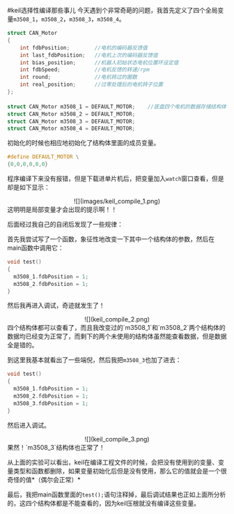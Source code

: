 #keil选择性编译那些事儿
今天遇到个非常奇葩的问题，我首先定义了四个全局变量`m3508_1`，`m3508_2`，`m3508_3`，`m3508_4`。
```c
struct CAN_Motor
{
    int fdbPosition;        //电机的编码器反馈值
    int last_fdbPosition;   //电机上次的编码器反馈值
    int bias_position;      //机器人初始状态电机位置环设定值
    int fdbSpeed;           //电机反馈的转速/rpm
    int round;              //电机转过的圈数
    int real_position;      //过零处理后的电机转子位置
};

struct CAN_Motor m3508_1 = DEFAULT_MOTOR;    //底盘四个电机的数据存储结构体
struct CAN_Motor m3508_2 = DEFAULT_MOTOR;
struct CAN_Motor m3508_3 = DEFAULT_MOTOR;
struct CAN_Motor m3508_4 = DEFAULT_MOTOR;
```
初始化的时候也相应地初始化了结构体里面的成员变量。
```c
#define DEFAULT_MOTOR \
{0,0,0,0,0,0}
```
程序编译下来没有报错，但是下载进单片机后，把变量加入`watch`窗口查看，但是却是如下显示：
<center>![](images/keil_compile_1.png)</center>
这明明是局部变量才会出现的提示啊！！

后面经过我自己的自闭后发现了一些规律：

首先我尝试写了一个函数，象征性地改变一下其中一个结构体的参数，然后在main函数中调用它：
```c
void test()
{
  m3508_1.fdbPosition = 1;
  m3508_2.fdbPosition = 1;
}
```
然后我再进入调试，奇迹就发生了！
<center>![](keil_compile_2.png)</center>
四个结构体都可以查看了，而且我改变过的`m3508_1`和`m3508_2`两个结构体的数据均已经变为正常了，而剩下的两个未使用的结构体虽然能查看数据，但是数据全是错的。

到这里我基本就看出了一些端倪，然后我把`m3508_3`也加了进去：
```c
void test()
{
  m3508_1.fdbPosition = 1;
  m3508_2.fdbPosition = 1;
  m3508_3.fdbPosition = 1;
}
```
然后进入调试。
<center>![](keil_compile_3.png)</center>
果然！`m3508_3`结构体也正常了！

从上面的实验可以看出，keil在编译工程文件的时候，会把没有使用到的变量、变量类型和函数都删除，如果变量初始化后但是没有使用，那么它的值就会是一个很奇怪的值*（偶尔会正常）*

最后，我把main函数里面的`test();`语句注释掉，最后调试结果也正如上面所分析的，这四个结构体都是不能查看的，因为keil压根就没有编译这些变量。
